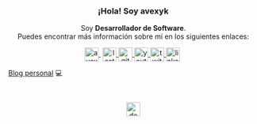 <p align="center" width="300">
   <h3 align="center">¡Hola! Soy avexyk</h3>
</p>

<p align="center">Soy <strong>Desarrollador de Software</strong>.
<br />Puedes encontrar más información sobre mí en los siguientes enlaces:</p>

<p align="center">
  <a href="https://avexyk.com" target="blank" style='margin-right:4px'>
    <img align="center" src="https://api.iconify.design/simple-icons/homeadvisor.svg?color=%23983758" alt="avexyk" height="28px" width="28px" />
  </a>
  <a href="https://www.last.fm/es/user/avexyk" target="blank">
    <img align="center" src="https://api.iconify.design/simple-icons/lastdotfm.svg?color=%23da0808" alt="lastfm" height="28px" width="28px" />
  </a>
  <a href="https://avexyk.github.io" target="blank">
    <img align="center" src="https://api.iconify.design/simple-icons/github.svg?color=%236e5494" alt="github" height="28px" width="28px" />
  </a>
  <a href="https://www.youtube.com/channel/UCefdkqtxH2L4APOYaHtXj5g" target="blank">
    <img align="center" src="https://api.iconify.design/simple-icons/youtube.svg?color=%23c4302b" alt="youtube" height="28px" width="28px" />
  </a>
  <a href="https://twitter.com/4v3xyk" target="blank">
    <img align="center" src="https://api.iconify.design/simple-icons/twitter.svg?color=%2300acee" alt="twitter" height="28px" width="28px" />
  </a>
  <a href="https://www.linkedin.com/in/francisco-javier-gil-bautista" target="blank" style='margin-right:4px'>
    <img align="center" src="https://api.iconify.design/simple-icons/linkedin.svg?color=%233d5b99" alt="linkedin" height="28px" width="28px" />
  </a>
</p>

[Blog personal](https://blog.avexyk.com/) :computer:

<br />

<p align="center">
  <img align="center" src="https://api.iconify.design/simple-icons/debian.svg?color=%23d70a53" alt="debian" height="28px" width="28px" />
</p>
